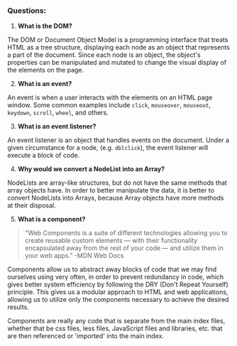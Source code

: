 ### Questions:
1. **What is the DOM?**

The DOM or Document Object Model is a programming interface that treats HTML as a tree structure, displaying each node as an object that represents a part of the document. Since each node is an object, the object's properties can be manipulated and mutated to change the visual display of the elements on the page.

2. **What is an event?**

An event is when a user interacts with the elements on an HTML page window. Some common examples include `click`, `mouseover`, `mouseout`, `keydown`, `scroll`, `wheel`, and others.

3. **What is an event listener?**

An event listener is an object that handles events on the document. Under a given circumstance for a node, (e.g. `dblclick`), the event listener will execute a block of code.

4. **Why would we convert a NodeList into an Array?**

NodeLists are array-like structures, but do not have the same methods that array objects have. In order to better manipulate the data, it is better to convert NodeLists into Arrays, because Array objects have more methods at their disposal.

5. **What is a component?**

>"Web Components is a suite of different technologies allowing you to create reusable custom elements — with their functionality encapsulated away from the rest of your code — and utilize them in your web apps."
-MDN Web Docs

Components allow us to abstract away blocks of code that we may find ourselves using very often, in order to prevent redundancy in code, which gives better system efficiency by following the DRY (Don't Repeat Yourself) principle. This gives us a modular approach to HTML and web applications, allowing us to utilize only the components necessary to achieve the desired results. 

Components are really any code that is separate from the main index files, whether that be css files, less files, JavaScript files and libraries, etc. that are then referenced or 'imported' into the main index.